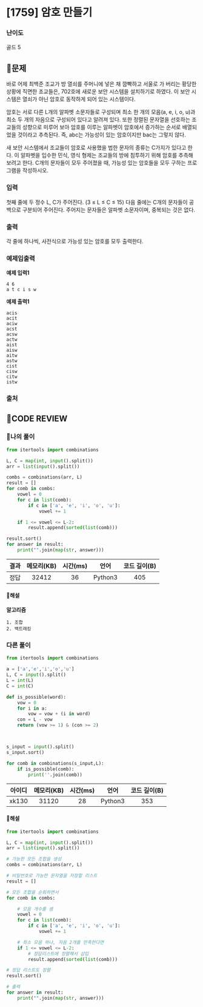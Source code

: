 # [1759] 암호 만들기

### **난이도**
골드 5
## **📝문제**
바로 어제 최백준 조교가 방 열쇠를 주머니에 넣은 채 깜빡하고 서울로 가 버리는 황당한 상황에 직면한 조교들은, 702호에 새로운 보안 시스템을 설치하기로 하였다. 이 보안 시스템은 열쇠가 아닌 암호로 동작하게 되어 있는 시스템이다.

암호는 서로 다른 L개의 알파벳 소문자들로 구성되며 최소 한 개의 모음(a, e, i, o, u)과 최소 두 개의 자음으로 구성되어 있다고 알려져 있다. 또한 정렬된 문자열을 선호하는 조교들의 성향으로 미루어 보아 암호를 이루는 알파벳이 암호에서 증가하는 순서로 배열되었을 것이라고 추측된다. 즉, abc는 가능성이 있는 암호이지만 bac는 그렇지 않다.

새 보안 시스템에서 조교들이 암호로 사용했을 법한 문자의 종류는 C가지가 있다고 한다. 이 알파벳을 입수한 민식, 영식 형제는 조교들의 방에 침투하기 위해 암호를 추측해 보려고 한다. C개의 문자들이 모두 주어졌을 때, 가능성 있는 암호들을 모두 구하는 프로그램을 작성하시오.
### **입력**
첫째 줄에 두 정수 L, C가 주어진다. (3 ≤ L ≤ C ≤ 15) 다음 줄에는 C개의 문자들이 공백으로 구분되어 주어진다. 주어지는 문자들은 알파벳 소문자이며, 중복되는 것은 없다.
### **출력**
각 줄에 하나씩, 사전식으로 가능성 있는 암호를 모두 출력한다.
### **예제입출력**

**예제 입력1**

```
4 6
a t c i s w
```

**예제 출력1**

```
acis
acit
aciw
acst
acsw
actw
aist
aisw
aitw
astw
cist
cisw
citw
istw
```

### **출처**

## **🧐CODE REVIEW**

### **🧾나의 풀이**

```python
from itertools import combinations

L, C = map(int, input().split())
arr = list(input().split())

combs = combinations(arr, L)
result = []
for comb in combs:
    vowel = 0
    for c in list(comb):
        if c in ['a', 'e', 'i', 'o', 'u']:
            vowel += 1

    if 1 <= vowel <= L-2:
        result.append(sorted(list(comb)))

result.sort()
for answer in result:
    print("".join(map(str, answer)))
```

결과	| 메모리(KB) |	시간(ms) |	언어 |	코드 길이(B)
:----:|:-----:|:-----:|:-----:|:--------:
정답|32412|36|Python3|405
#### **📝해설**

**알고리즘**
```
1. 조합
2. 백트래킹
```

### **다른 풀이**

```python
from itertools import combinations

a = ['a','e','i','o','u']
L, C = input().split()
L = int(L)
C = int(C)

def is_possible(word):
	vow = 0
	for i in a:
		vow = vow + (i in word)
	con = L - vow
	return (vow >= 1) & (con >= 2)



s_input = input().split()
s_input.sort()

for comb in combinations(s_input,L):
	if is_possible(comb):
		print(''.join(comb))
```

아이디 | 메모리(KB) |	시간(ms) |	언어 |	코드 길이(B) 
:-----:|:-----:|:-----:|:----:|:--------:
xk130|31120|28|Python3|353
#### **📝해설**

```python
from itertools import combinations

L, C = map(int, input().split())
arr = list(input().split())

# 가능한 모든 조합을 생성
combs = combinations(arr, L)

# 비밀번호로 가능한 문자열을 저장할 리스트
result = []

# 모든 조합을 순회하면서
for comb in combs:

    # 모음 개수를 셈
    vowel = 0
    for c in list(comb):
        if c in ['a', 'e', 'i', 'o', 'u']:
            vowel += 1

    # 최소 모음 하나, 자음 2개를 만족한다면
    if 1 <= vowel <= L-2:
        # 정답리스트에 정렬해서 삽입
        result.append(sorted(list(comb)))

# 정답 리스트도 정렬
result.sort()

# 출력
for answer in result:
    print("".join(map(str, answer)))
```
